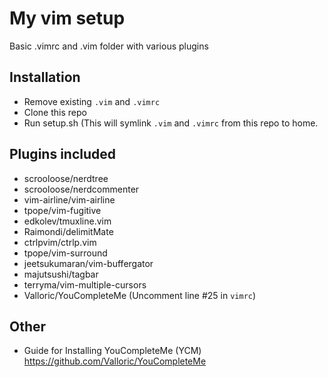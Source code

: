 # My vim setup
Basic .vimrc and .vim folder with various plugins

## Installation
- Remove existing `.vim` and `.vimrc`
- Clone this repo
- Run setup.sh (This will symlink `.vim` and `.vimrc` from this repo to home.

## Plugins included
- scrooloose/nerdtree
- scrooloose/nerdcommenter
- vim-airline/vim-airline
- tpope/vim-fugitive
- edkolev/tmuxline.vim
- Raimondi/delimitMate
- ctrlpvim/ctrlp.vim
- tpope/vim-surround
- jeetsukumaran/vim-buffergator
- majutsushi/tagbar
- terryma/vim-multiple-cursors
- Valloric/YouCompleteMe (Uncomment line #25 in `vimrc`)

## Other
- Guide for Installing YouCompleteMe (YCM) https://github.com/Valloric/YouCompleteMe
